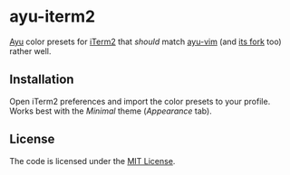 # ayu-iterm2

[Ayu](https://github.com/ayu-theme) color presets for [iTerm2](https://iterm2.com) that *should* match [ayu-vim](https://github.com/ayu-theme/ayu-vim) (and [its fork](https://github.com/luxed/ayu-vim) too) rather well.

## Installation

Open iTerm2 preferences and import the color presets to your profile. Works best with the *Minimal* theme (*Appearance* tab).

## License

The code is licensed under the [MIT License](.LICENSE).
